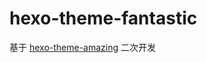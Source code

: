 # hexo-theme-fantastic

基于 [hexo-theme-amazing](https://github.com/removeif/hexo-theme-amazing) 二次开发
